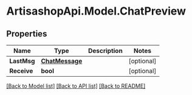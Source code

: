 # ArtisashopApi.Model.ChatPreview

## Properties

Name | Type | Description | Notes
------------ | ------------- | ------------- | -------------
**LastMsg** | [**ChatMessage**](ChatMessage.md) |  | [optional] 
**Receive** | **bool** |  | [optional] 

[[Back to Model list]](../README.md#documentation-for-models) [[Back to API list]](../README.md#documentation-for-api-endpoints) [[Back to README]](../README.md)

